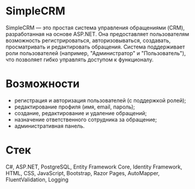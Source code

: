 # SimpleCRM
SimpleCRM — это простая система управления обращениями (CRM), разработанная на основе ASP.NET. 
Она предоставляет пользователям возможность регистрироваться, авторизовываться, создавать, просматривать и редактировать обращения. 
Система поддерживает роли пользователей (например, "Администратор" и "Пользователь"), что позволяет гибко управлять доступом к функционалу.

# Возможности
- регистрация и авторизация пользователей (с поддержкой ролей);
- редактирование профиля (имя, email, пароль);
- создание, редактирование и удаление обращений;
- назначение ответственного сотрудника за обращение;
- административная панель.

# Стек
C#, ASP.NET, PostgreSQL, Entity Framework Core, Identity Framework, HTML, CSS, JavaScript, Bootstrap, Razor Pages, AutoMapper, FluentValidation, Logging